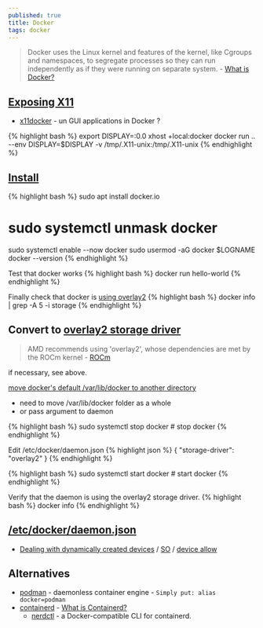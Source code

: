 ```yaml
---
published: true
title: Docker
tags: docker
---
```

> Docker uses the Linux kernel and features of the kernel, like Cgroups and namespaces, to segregate processes so they can run independently as if they were running on separate system. - [What is Docker?](https://www.redhat.com/en/topics/containers/what-is-docker)

## [Exposing X11](https://stackoverflow.com/questions/44429394/x11-forwarding-of-a-gui-app-running-in-docker)

- [x11docker](https://github.com/mviereck/x11docker) - un GUI applications in Docker ?

{% highlight bash %}
export DISPLAY=:0.0
xhost +local:docker
docker run .. --env DISPLAY=$DISPLAY -v /tmp/.X11-unix:/tmp/.X11-unix
{% endhighlight %}

## [Install](https://linuxconfig.org/how-to-install-docker-on-ubuntu-20-04-lts-focal-fossa)

{% highlight bash %}
sudo apt install docker.io
# sudo systemctl unmask docker
sudo systemctl enable --now docker
sudo usermod -aG docker $LOGNAME
docker --version
{% endhighlight %}

Test that docker works
{% highlight bash %}
docker run hello-world
{% endhighlight %}

Finally check that docker is [using overlay2](https://docs.docker.com/storage/storagedriver/overlayfs-driver/)
{% highlight bash %}
docker info | grep -A 5 -i storage
{% endhighlight %}

## Convert to [overlay2 storage driver](https://docs.docker.com/storage/storagedriver/overlayfs-driver/)

> AMD recommends using 'overlay2', whose dependencies are met by the ROCm kernel - [ROCm](https://github.com/RadeonOpenCompute/ROCm-docker/blob/master/quick-start.md)

if necessary, see above.

[move docker's default /var/lib/docker to another directory](https://linuxconfig.org/how-to-move-docker-s-default-var-lib-docker-to-another-directory-on-ubuntu-debian-linux)
- need to move /var/lib/docker folder as a whole
- or pass argument to daemon

{% highlight bash %}
sudo systemctl stop docker			# stop docker
{% endhighlight %}

Edit /etc/docker/daemon.json
{% highlight json %}
{
  "storage-driver": "overlay2"
}
{% endhighlight %}

{% highlight bash %}
sudo systemctl start docker			# start docker
{% endhighlight %}

Verify that the daemon is using the overlay2 storage driver.
{% highlight bash %}
docker info
{% endhighlight %}

## [/etc/docker/daemon.json](https://docs.docker.com/engine/reference/commandline/dockerd/)

- [Dealing with dynamically created devices](https://docs.docker.com/engine/reference/commandline/create/#dealing-with-dynamically-created-devices---device-cgroup-rule) / [SO](https://stackoverflow.com/questions/24225647/docker-a-way-to-give-access-to-a-host-usb-or-serial-device) / [device allow](https://forums.docker.com/t/add-devices-to-existing-docker-container/38685/3)

## Alternatives
- [podman](https://podman.io/) -  daemonless container engine - `Simply put: alias docker=podman`
- [containerd](https://github.com/containerd/containerd) - [What is Containerd? ](https://caylent.com/what-is-containerd)
	- [nerdctl](https://github.com/containerd/nerdctl) - a Docker-compatible CLI for containerd.
